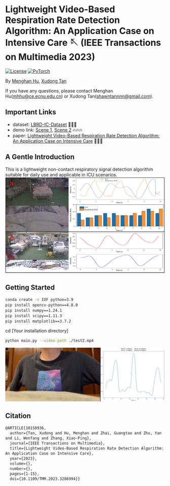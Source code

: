 # Lightweight Video-Based Respiration Rate Detection Algorithm: An Application Case on Intensive Care 🪡 (IEEE Transactions on Multimedia 2023)
[![License](https://img.shields.io/badge/License-Apache_2.0-blue.svg)](https://opensource.org/licenses/Apache-2.0) 
<a href="https://pytorch.org/get-started/locally/"><img alt="PyTorch" src="https://img.shields.io/badge/PyTorch-ee4c2c?logo=pytorch&logoColor=white"></a>

By [Menghan Hu](https://faculty.ecnu.edu.cn/_s15/hmh/main.psp), [Xudong Tan](https://scholar.google.com/citations?user=6wfIBLgAAAAJ&hl=zh-CN&oi=sra)

If you have any questions, please contact Menghan Hu(mhhu@ce.ecnu.edu.cn) or Xudong Tan(shawntannnn@gmail.com).

## Important Links
- dataset: [LBRD-IC-Dataset](https://github.com/ShawnTan86/LBRD-IC-Dataset) 🌟🌟🌟
- demo link: [Scene 1](https://www.youtube.com/watch?v=rpBcFdN-Pbw&t=2s), [Scene 2](https://www.youtube.com/watch?v=tb_ixhTzqvs) 🔥🔥🔥
- paper: [Lightweight Video-Based Respiration Rate Detection Algorithm: An Application Case on Intensive Care](https://ieeexplore.ieee.org/abstract/document/10158936)  🎉🎉🎉

## A Gentle Introduction
This is a lightweight non-contact respiratory signal detection algorithm suitable for daily use and applicable in ICU scenarios.
![image](https://github.com/ShawnTan86/Lightweight-Video-based-Respiration-Rate-Detection-Algorithm/blob/main/lmagesFolderForReadMe/Application%20diagram.png)

## Getting Started
```bash
conda create -n IOF python=3.9
pip install opencv-python==4.8.0
pip install numpy==1.24.1
pip install scipy==1.11.3
pip install matplotlib==3.7.2
```
cd [Your installation directory]

```bash
python main.py --video-path ./test2.mp4
```
![image](https://github.com/ShawnTan86/Lightweight-Video-based-Respiration-Rate-Detection-Algorithm/blob/main/lmagesFolderForReadMe/test2_result.png)

## Citation
```
@ARTICLE{10158936,
  author={Tan, Xudong and Hu, Menghan and Zhai, Guangtao and Zhu, Yan and Li, Wenfang and Zhang, Xiao-Ping},
  journal={IEEE Transactions on Multimedia}, 
  title={Lightweight Video-Based Respiration Rate Detection Algorithm: An Application Case on Intensive Care}, 
  year={2023},
  volume={},
  number={},
  pages={1-15},
  doi={10.1109/TMM.2023.3286994}}
```

